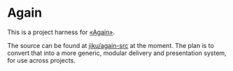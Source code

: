 # Again

This is a project harness for [«Again»](http://jiku.ca/again).

The source can be found at  [jiku/again-src](http://github.com/jiku/again-src) at the moment. The plan is to convert that into a more generic, modular delivery and presentation system, for use across projects.

